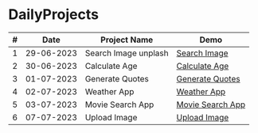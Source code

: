 # DailyProjects

| # |      Date     |    Project Name      |    Demo         | 
|---|---------------|----------------------|-----------------|
| 1 |  29-06-2023   | Search Image unplash |[Search Image](https://maged-ghabour.github.io/search_image/)  |                
| 2 |  30-06-2023   | Calculate Age        |[Calculate Age](https://maged-ghabour.github.io/calc_age/)     | 
| 3 |  01-07-2023   | Generate Quotes      |[Generate Quotes](https://maged-ghabour.github.io/generate_quotes/)|
| 4 |  02-07-2023   | Weather App          |[Weather App](https://maged-ghabour.github.io/weather-app/)|
| 5 |  03-07-2023   | Movie Search App          |[Movie Search App]()|
| 6 |  07-07-2023   | Upload Image          |[Upload Image](https://maged-ghabour.github.io/uploadImage/)|







